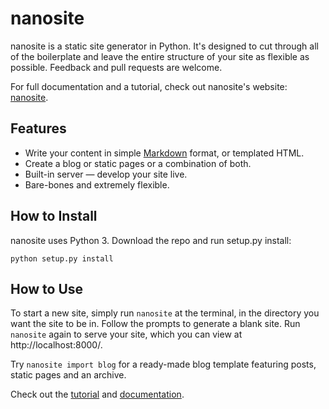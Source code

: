 # nanosite
nanosite is a static site generator in Python. It's designed to cut through all of the boilerplate and leave the entire structure of your site as flexible as possible. Feedback and pull requests are welcome.

For full documentation and a tutorial, check out nanosite's website: [nanosite](http://wanganzhou.com/nanosite).

## Features
* Write your content in simple [Markdown](http://daringfireball.net/projects/markdown/) format, or templated HTML.
* Create a blog or static pages or a combination of both.
* Built-in server &mdash; develop your site live.
* Bare-bones and extremely flexible.

## How to Install
nanosite uses Python 3. Download the repo and run setup.py install:

    python setup.py install

## How to Use
To start a new site, simply run `nanosite` at the terminal, in the directory you want the site to be in. Follow the prompts to generate a blank site. Run `nanosite` again to serve your site, which you can view at http://localhost:8000/.

Try `nanosite import blog` for a ready-made blog template featuring posts, static pages and an archive.

Check out the [tutorial](http://wanganzhou.com/nanosite/tutorial.html) and [documentation](http://wanganzhou.com/nanosite/doc).
